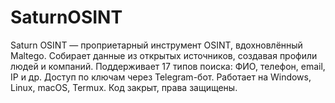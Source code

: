 # SaturnOSINT
Saturn OSINT — проприетарный инструмент OSINT, вдохновлённый Maltego. Собирает данные из открытых источников, создавая профили людей и компаний. Поддерживает 17 типов поиска: ФИО, телефон, email, IP и др. Доступ по ключам через Telegram-бот. Работает на Windows, Linux, macOS, Termux. Код закрыт, права защищены.
